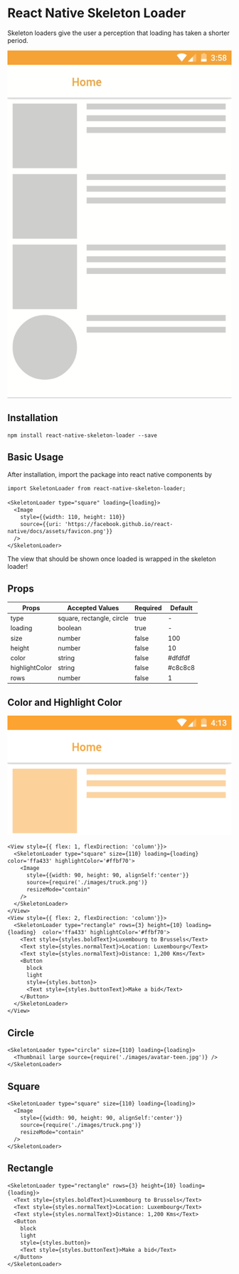 # React Native Skeleton Loader
Skeleton loaders give the user a perception that loading has taken a shorter period.

![](React-native-skeleton-loading.gif)

##  Installation
```
npm install react-native-skeleton-loader --save
```

## Basic Usage
After installation, import the package into react native components by

```
import SkeletonLoader from react-native-skeleton-loader;

<SkeletonLoader type="square" loading={loading}>
  <Image
    style={{width: 110, height: 110}}
    source={{uri: 'https://facebook.github.io/react-native/docs/assets/favicon.png'}}
  />
</SkeletonLoader>
```
The view that should be shown once loaded is wrapped in the skeleton loader!

## Props
Props | Accepted Values | Required |Default
------------ | ------------- | -------------- | ----------------
type | square, rectangle, circle | true | -
loading | boolean | true | -
size | number | false | 100
height | number | false | 10
color | string | false | #dfdfdf
highlightColor | string | false| #c8c8c8
rows | number | false | 1

## Color and Highlight Color
![](React-native-skeleton-loading-colors.gif)

```
<View style={{ flex: 1, flexDirection: 'column'}}>
  <SkeletonLoader type="square" size={110} loading={loading} color='ffa433' highlightColor='#ffbf70'>
    <Image
      style={{width: 90, height: 90, alignSelf:'center'}}
      source={require('./images/truck.png')}
      resizeMode="contain"
    />
  </SkeletonLoader>
</View>
<View style={{ flex: 2, flexDirection: 'column'}}>
  <SkeletonLoader type="rectangle" rows={3} height={10} loading={loading}  color='ffa433' highlightColor='#ffbf70'>
    <Text style={styles.boldText}>Luxembourg to Brussels</Text>
    <Text style={styles.normalText}>Location: Luxembourg</Text>
    <Text style={styles.normalText}>Distance: 1,200 Kms</Text>
    <Button 
      block 
      light
      style={styles.button}>
      <Text style={styles.buttonText}>Make a bid</Text>
    </Button>
  </SkeletonLoader> 
</View>
```
## Circle
```
<SkeletonLoader type="circle" size={110} loading={loading}>
  <Thumbnail large source={require('./images/avatar-teen.jpg')} />
</SkeletonLoader>
```
## Square
```
<SkeletonLoader type="square" size={110} loading={loading}>
  <Image
    style={{width: 90, height: 90, alignSelf:'center'}}
    source={require('./images/truck.png')}
    resizeMode="contain"
  />
</SkeletonLoader>
```
## Rectangle
```
<SkeletonLoader type="rectangle" rows={3} height={10} loading={loading}>
  <Text style={styles.boldText}>Luxembourg to Brussels</Text>
  <Text style={styles.normalText}>Location: Luxembourg</Text>
  <Text style={styles.normalText}>Distance: 1,200 Kms</Text>
  <Button 
    block 
    light
    style={styles.button}>
    <Text style={styles.buttonText}>Make a bid</Text>
  </Button>
</SkeletonLoader>  
```
